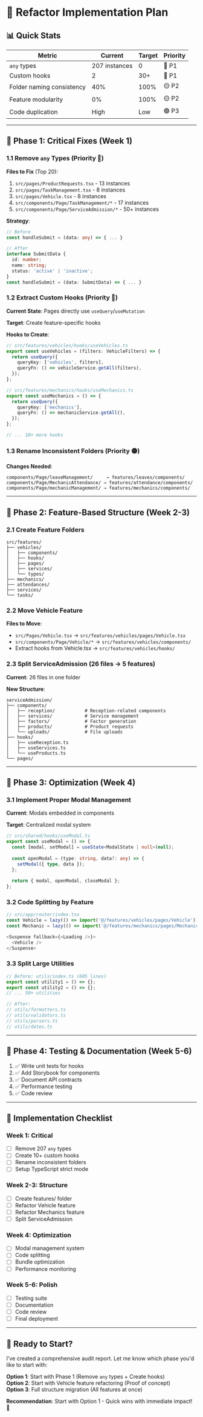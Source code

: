 # 🚀 Refactor Implementation Plan

## 📊 Quick Stats

| Metric | Current | Target | Priority |
|--------|---------|--------|----------|
| `any` types | 207 instances | 0 | 🔴 P1 |
| Custom hooks | 2 | 30+ | 🔴 P1 |
| Folder naming consistency | 40% | 100% | 🟡 P2 |
| Feature modularity | 0% | 100% | 🟡 P2 |
| Code duplication | High | Low | 🟢 P3 |

---

## 🎯 Phase 1: Critical Fixes (Week 1)

### 1.1 Remove `any` Types (Priority 🔴)

**Files to Fix** (Top 20):
1. `src/pages/ProductRequests.tsx` - 13 instances
2. `src/pages/TaskManagement.tsx` - 8 instances
3. `src/pages/Vehicle.tsx` - 8 instances
4. `src/components/Page/TaskManagement/*` - 17 instances
5. `src/components/Page/ServiceAdmission/*` - 50+ instances

**Strategy**:
```typescript
// Before
const handleSubmit = (data: any) => { ... }

// After
interface SubmitData {
  id: number;
  name: string;
  status: 'active' | 'inactive';
}
const handleSubmit = (data: SubmitData) => { ... }
```

### 1.2 Extract Custom Hooks (Priority 🔴)

**Current State**: Pages directly use `useQuery`/`useMutation`

**Target**: Create feature-specific hooks

**Hooks to Create**:
```typescript
// src/features/vehicles/hooks/useVehicles.ts
export const useVehicles = (filters: VehicleFilters) => {
  return useQuery({
    queryKey: ['vehicles', filters],
    queryFn: () => vehicleService.getAll(filters),
  });
};

// src/features/mechanics/hooks/useMechanics.ts
export const useMechanics = () => {
  return useQuery({
    queryKey: ['mechanics'],
    queryFn: () => mechanicService.getAll(),
  });
};

// ... 10+ more hooks
```

### 1.3 Rename Inconsistent Folders (Priority 🟡)

**Changes Needed**:
```
components/Page/leaveManagement/     → features/leaves/components/
components/Page/MechanicAttendance/ → features/attendance/components/
components/Page/mechanicManagement/ → features/mechanics/components/
```

---

## 🎯 Phase 2: Feature-Based Structure (Week 2-3)

### 2.1 Create Feature Folders

```
src/features/
├── vehicles/
│   ├── components/
│   ├── hooks/
│   ├── pages/
│   ├── services/
│   └── types/
├── mechanics/
├── attendances/
├── services/
└── tasks/
```

### 2.2 Move Vehicle Feature

**Files to Move**:
- `src/Pages/Vehicle.tsx` → `src/features/vehicles/pages/Vehicle.tsx`
- `src/components/Page/Vehicle/*` → `src/features/vehicles/components/`
- Extract hooks from Vehicle.tsx → `src/features/vehicles/hooks/`

### 2.3 Split ServiceAdmission (26 files → 5 features)

**Current**: 26 files in one folder

**New Structure**:
```
serviceAdmission/
├── components/
│   ├── reception/           # Reception-related components
│   ├── services/            # Service management
│   ├── factors/             # Factor generation
│   ├── products/            # Product requests
│   └── uploads/             # File uploads
├── hooks/
│   ├── useReception.ts
│   ├── useServices.ts
│   └── useProducts.ts
└── pages/
```

---

## 🎯 Phase 3: Optimization (Week 4)

### 3.1 Implement Proper Modal Management

**Current**: Modals embedded in components

**Target**: Centralized modal system

```typescript
// src/shared/hooks/useModal.ts
export const useModal = () => {
  const [modal, setModal] = useState<ModalState | null>(null);
  
  const openModal = (type: string, data?: any) => {
    setModal({ type, data });
  };
  
  return { modal, openModal, closeModal };
};
```

### 3.2 Code Splitting by Feature

```typescript
// src/app/router/index.tsx
const Vehicle = lazy(() => import('@/features/vehicles/pages/Vehicle'));
const Mechanic = lazy(() => import('@/features/mechanics/pages/Mechanic'));

<Suspense fallback={<Loading />}>
  <Vehicle />
</Suspense>
```

### 3.3 Split Large Utilities

```typescript
// Before: utils/index.ts (605 lines)
export const utility1 = () => {};
export const utility2 = () => {};
// ... 50+ utilities

// After:
// utils/formatters.ts
// utils/validators.ts
// utils/parsers.ts
// utils/dates.ts
```

---

## 🎯 Phase 4: Testing & Documentation (Week 5-6)

1. ✅ Write unit tests for hooks
2. ✅ Add Storybook for components
3. ✅ Document API contracts
4. ✅ Performance testing
5. ✅ Code review

---

## 📝 Implementation Checklist

### Week 1: Critical
- [ ] Remove 207 `any` types
- [ ] Create 10+ custom hooks
- [ ] Rename inconsistent folders
- [ ] Setup TypeScript strict mode

### Week 2-3: Structure
- [ ] Create features/ folder
- [ ] Refactor Vehicle feature
- [ ] Refactor Mechanics feature
- [ ] Split ServiceAdmission

### Week 4: Optimization
- [ ] Modal management system
- [ ] Code splitting
- [ ] Bundle optimization
- [ ] Performance monitoring

### Week 5-6: Polish
- [ ] Testing suite
- [ ] Documentation
- [ ] Code review
- [ ] Final deployment

---

## 🚀 Ready to Start?

I've created a comprehensive audit report. Let me know which phase you'd like to start with:

**Option 1**: Start with Phase 1 (Remove `any` types + Create hooks)  
**Option 2**: Start with Vehicle feature refactoring (Proof of concept)  
**Option 3**: Full structure migration (All features at once)

**Recommendation**: Start with Option 1 - Quick wins with immediate impact! 🎯

